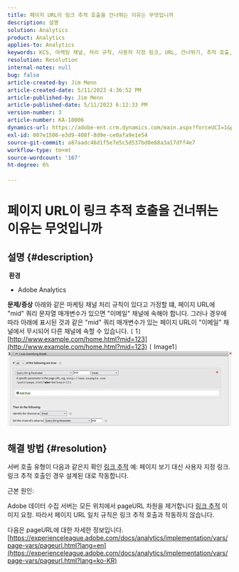 ```yaml
---
title: 페이지 URL이 링크 추적 호출을 건너뛰는 이유는 무엇입니까
description: 설명
solution: Analytics
product: Analytics
applies-to: Analytics
keywords: KCS, 마케팅 채널, 처리 규칙, 사용자 지정 링크, URL, 건너뛰기, 추적 호출, 페이지, FAQ
resolution: Resolution
internal-notes: null
bug: false
article-created-by: Jim Menn
article-created-date: 5/11/2023 4:36:52 PM
article-published-by: Jim Menn
article-published-date: 5/11/2023 6:12:33 PM
version-number: 3
article-number: KA-18006
dynamics-url: https://adobe-ent.crm.dynamics.com/main.aspx?forceUCI=1&pagetype=entityrecord&etn=knowledgearticle&id=fa97f106-1af0-ed11-8849-6045bd006295
exl-id: 007e1506-e3d9-408f-8d9e-ce0afa9e1e54
source-git-commit: a87aadc46d1f5e7e5c5d537bd0e88a3a17dff4e7
workflow-type: tm+mt
source-wordcount: '167'
ht-degree: 6%

---
```


# 페이지 URL이 링크 추적 호출을 건너뛰는 이유는 무엇입니까

## 설명 {#description}

<b> 환경</b>
- Adobe Analytics



<b>문제/증상</b>
아래와 같은 마케팅 채널 처리 규칙이 있다고 가정할 떄, 페이지 URL에 &quot;mid&quot; 쿼리 문자열 매개변수가 있으면 &quot;이메일&quot; 채널에 속해야 합니다.
그러나 경우에 따라 아래에 표시된 것과 같은 &quot;mid&quot; 쿼리 매개변수가 있는 페이지 URL이 &quot;이메일&quot; 채널에서 무시되어 다른 채널에 속할 수 있습니다.
`[` 1`]`  [http://www.example.com/home.html?mid=123](http://www.example.com/home.html?mid=123)
`[` Image1`]`
![](assets/___fb97f106-1af0-ed11-8849-6045bd006295___.png)


## 해결 방법 {#resolution}




서버 호출 유형이 다음과 같은지 확인 [링크 추적](https://experienceleague.adobe.com/docs/analytics/implementation/vars/functions/tl-method.html?lang=ko-KR) 예: 페이지 보기 대신 사용자 지정 링크. 링크 추적 호출인 경우 설계된 대로 작동합니다.





근본 원인:

Adobe 데이터 수집 서버는 모든 위치에서 pageURL 차원을 제거합니다 [링크 추적](https://experienceleague.adobe.com/docs/analytics/implementation/vars/functions/tl-method.html?lang=ko-KR) 이미지 요청. 따라서 페이지 URL 일치 규칙은 링크 추적 호출과 작동하지 않습니다.

다음은 pageURL에 대한 자세한 정보입니다. [https://experienceleague.adobe.com/docs/analytics/implementation/vars/page-vars/pageurl.html?lang=en](https://experienceleague.adobe.com/docs/analytics/implementation/vars/page-vars/pageurl.html?lang=ko-KR)
